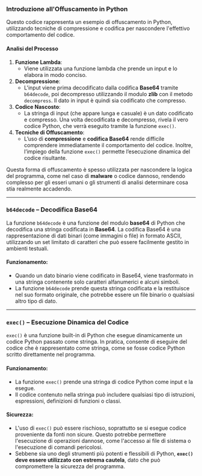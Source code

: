 ### **Introduzione all'Offuscamento in Python**

Questo codice rappresenta un esempio di offuscamento in Python, utilizzando tecniche di compressione e codifica per nascondere l'effettivo comportamento del codice.

#### **Analisi del Processo**

1. **Funzione Lambda**:  
   * Viene utilizzata una funzione lambda che prende un input e lo elabora in modo conciso.  
2. **Decompressione**:  
   * L'input viene prima decodificato dalla codifica **Base64** tramite `b64decode`, poi decompresso utilizzando il modulo **zlib** con il metodo `decompress`. Il dato in input è quindi sia codificato che compresso.  
3. **Codice Nascosto**:  
   * La stringa di input (che appare lunga e casuale) è un dato codificato e compresso. Una volta decodificata e decompresso, rivela il vero codice Python, che verrà eseguito tramite la funzione `exec()`.  
4. **Tecniche di Offuscamento**:  
   * L’uso di **compressione** e **codifica Base64** rende difficile comprendere immediatamente il comportamento del codice. Inoltre, l’impiego della funzione `exec()` permette l’esecuzione dinamica del codice risultante.

Questa forma di offuscamento è spesso utilizzata per nascondere la logica del programma, come nel caso di **malware** o codice dannoso, rendendo complesso per gli esseri umani o gli strumenti di analisi determinare cosa stia realmente accadendo.

---

### **`b64decode` – Decodifica Base64**

La funzione `b64decode` è una funzione del modulo **base64** di Python che decodifica una stringa codificata in **Base64**. La codifica Base64 è una rappresentazione di dati binari (come immagini o file) in formato ASCII, utilizzando un set limitato di caratteri che può essere facilmente gestito in ambienti testuali.

#### **Funzionamento:**

* Quando un dato binario viene codificato in Base64, viene trasformato in una stringa contenente solo caratteri alfanumerici e alcuni simboli.  
* La funzione `b64decode` prende questa stringa codificata e la restituisce nel suo formato originale, che potrebbe essere un file binario o qualsiasi altro tipo di dato.

---

### **`exec()` – Esecuzione Dinamica del Codice**

`exec()` è una funzione built-in di Python che esegue dinamicamente un codice Python passato come stringa. In pratica, consente di eseguire del codice che è rappresentato come stringa, come se fosse codice Python scritto direttamente nel programma.

#### **Funzionamento:**

* La funzione `exec()` prende una stringa di codice Python come input e la esegue.  
* Il codice contenuto nella stringa può includere qualsiasi tipo di istruzioni, espressioni, definizioni di funzioni o classi.

#### **Sicurezza:**

* L'uso di `exec()` può essere rischioso, soprattutto se si esegue codice proveniente da fonti non sicure. Questo potrebbe permettere l'esecuzione di operazioni dannose, come l'accesso ai file di sistema o l'esecuzione di comandi pericolosi.  
* Sebbene sia uno degli strumenti più potenti e flessibili di Python, **`exec()` deve essere utilizzato con estrema cautela**, dato che può compromettere la sicurezza del programma.


